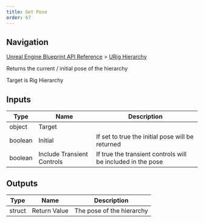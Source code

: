 ```yaml
---
title: Get Pose
order: 67
---
```

## Navigation

[Unreal Engine Blueprint API Reference](https://dev.epicgames.com/documentation/en-us/unreal-engine/BlueprintAPI) > [URig Hierarchy](https://dev.epicgames.com/documentation/en-us/unreal-engine/BlueprintAPI/URigHierarchy)

Returns the current / initial pose of the hierarchy

Target is Rig Hierarchy

## Inputs

| Type | Name | Description |
| --- | --- | --- |
| object | Target |  |
| boolean | Initial | If set to true the initial pose will be returned |
| boolean | Include Transient Controls | If true the transient controls will be included in the pose |

## Outputs

| Type | Name | Description |
| --- | --- | --- |
| struct | Return Value | The pose of the hierarchy |
